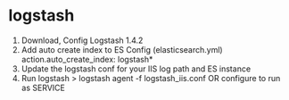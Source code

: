 # logstash
1) Download, Config Logstash 1.4.2
2) Add auto create index to ES Config (elasticsearch.yml)
          action.auto_create_index: logstash*
3) Update the logstash conf for your IIS log path and ES instance
4) Run logstash > logstash agent -f logstash_iis.conf OR configure to run as SERVICE

